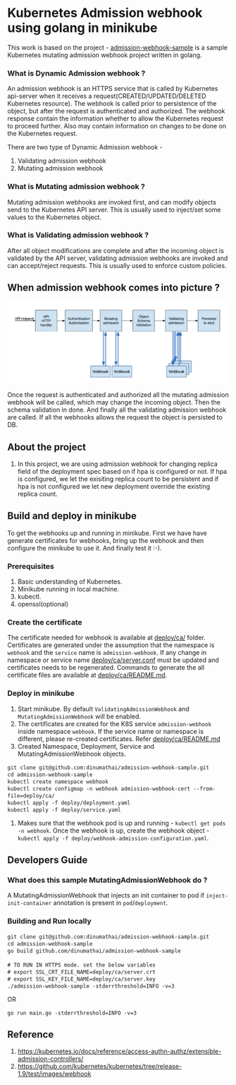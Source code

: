 # Kubernetes Admission webhook using golang in minikube

This work is based on the project - [admission-webhook-sample](https://github.com/dinumathai/admission-webhook-sample) is a sample Kubernetes mutating admission webhook project written in golang.

### What is Dynamic Admission webhook ?

An admission webhook is an HTTPS service that is called by Kubernetes api-server when it receives a request(CREATED/UPDATED/DELETED Kubernetes resource). The webhook is called prior to persistence of the object, but after the request is authenticated and authorized. The webhook response contain the information whether to allow the Kubernetes request to proceed further. Also may contain information on changes to be done on the Kubernetes request.

There are two type of Dynamic Admission webhook -
1. Validating admission webhook
1. Mutating admission webhook

### What is Mutating admission webhook ?

Mutating admission webhooks are invoked first, and can modify objects send to the Kubernetes API server. This is usually used to inject/set some values to the Kubernetes object.

### What is Validating admission webhook ?

After all object modifications are complete and after the incoming object is validated by the API server, validating admission webhooks are invoked and can accept/reject requests. This is usually used to enforce custom policies.

## When admission webhook comes into picture ?
![admission webhook flow](./doc/persistance-flow.png)

Once the request is authenticated and authorized all the mutating admission webhook will be called, which may change the incoming object. Then the schema validation in done. And finally all the validating admission webhook are called. If all the webhooks allows the request the object is persisted to DB.

## About the project

1. In this project, we are using admission webhook for changing replica field of the deployment spec based on if hpa is configured or not. If hpa is configured, we let the exisiting replica count to be persistent and if hpa is not configured we let new deployment override the existing replica count.

## Build and deploy in minikube

To get the webhooks up and running in minikube. First we have have generate certificates for webhooks, bring up the webhook and then configure the minikube to use it. And finally test it :-).

### Prerequisites
1. Basic understanding of Kubernetes.
1. Minikube running in local machine.
1. kubectl.
1. openssl(optional)

### Create the certificate
The certificate needed for webhook is available at [deploy/ca/](deploy/ca) folder. Certificates are generated under the assumption that the namespace is `webhook` and the `service` name is `admission-webhook`. If any change in namespace or service name [deploy/ca/server.conf](deploy/ca/server.conf) must be updated and certificates needs to be regenerated. Commands to generate the all certificate files are available at [deploy/ca/README.md](deploy/ca/README.md).

### Deploy in minikube

1. Start minikube. By default `ValidatingAdmissionWebhook` and `MutatingAdmissionWebhook` will be enabled.
1. The certificates are created for the K8S service `admission-webhook` inside namespace `webhook`. If the service name or namespace is different, please re-created certificates. Refer [deploy/ca/README.md](deploy/ca/README.md)
1. Created Namespace, Deployment, Service and MutatingAdmissionWebhook objects.
```
git clone git@github.com:dinumathai/admission-webhook-sample.git
cd admission-webhook-sample
kubectl create namespace webhook
kubectl create configmap -n webhook admission-webhook-cert --from-file=deploy/ca/
kubectl apply -f deploy/deployment.yaml
kubectl apply -f deploy/service.yaml
```
1. Makes sure that the webhook pod is up and running - `kubectl get pods -n webhook`. Once the webhook is up, create the webhook object - `kubectl apply -f deploy/webhook-admission-configuration.yaml`.

## Developers Guide

### What does this sample MutatingAdmissionWebhook do ?
A MutatingAdmissionWebhook that injects an init container to pod if `inject-init-container` annotation is present in `pod`/`deployment`.

### Building and Run locally
```
git clone git@github.com:dinumathai/admission-webhook-sample.git
cd admission-webhook-sample
go build github.com/dinumathai/admission-webhook-sample

# TO RUN IN HTTPS mode. set the below variables
# export SSL_CRT_FILE_NAME=deploy/ca/server.crt
# export SSL_KEY_FILE_NAME=deploy/ca/server.key
./admission-webhook-sample -stderrthreshold=INFO -v=3
```
OR
```
go run main.go -stderrthreshold=INFO -v=3
```
## Reference
1. https://kubernetes.io/docs/reference/access-authn-authz/extensible-admission-controllers/
1. https://github.com/kubernetes/kubernetes/tree/release-1.9/test/images/webhook

